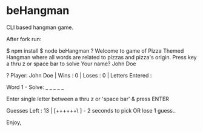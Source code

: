 # beHangman

CLI based hangman game. 

After fork run:

$ npm install
$ node beHangman
? Welcome to game of Pizza Themed Hangman where all words are related to pizzas and pizza's origin.
  Press key a thru z or space bar to solve
  Your name? John Doe

? Player: John Doe | Wins : 0 | Loses : 0 | Letters Entered :

  Word 1 - Solve:  _ _ _ _ _

  Enter single letter between a thru z or 'space bar' & press ENTER

  Guesses Left : 13 | [++++++\   ] - 2 seconds to pick OR lose 1 guess..


Enjoy,
